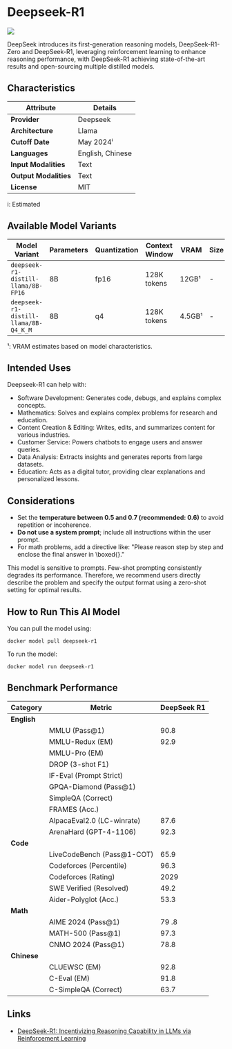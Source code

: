 # Deepseek-R1

![](https://github.com/deepseek-ai/DeepSeek-V2/blob/main/figures/logo.svg?raw=true)

DeepSeek introduces its first-generation reasoning models, DeepSeek-R1-Zero and DeepSeek-R1, leveraging reinforcement learning to enhance reasoning performance, with DeepSeek-R1 achieving state-of-the-art results and open-sourcing multiple distilled models.

## Characteristics

| Attribute             | Details       |
|---------------------- |-------------- |
| **Provider**          | Deepseek      |
| **Architecture**      | Llama         |
| **Cutoff Date**       | May 2024ⁱ     |
| **Languages**         | English, Chinese |
| **Input Modalities**  | Text          |
| **Output Modalities** | Text          |
| **License**           | MIT           |
i: Estimated

## Available Model Variants

| Model Variant  | Parameters | Quantization   | Context Window | VRAM     | Size | Download |
|--------------- |----------- |--------------- |--------------- |--------- |----- |--------- |
| `deepseek-r1-distill-llama/8B-FP16`        | 8B        | fp16         | 128K tokens     | 12GB¹    | - | Link |
| `deepseek-r1-distill-llama/8B-Q4_K_M`      | 8B        | q4           | 128K tokens     | 4.5GB¹   | -| Link |

¹: VRAM estimates based on model characteristics.

## Intended Uses

Deepseek-R1 can help with:

- Software Development: Generates code, debugs, and explains complex concepts.
- Mathematics: Solves and explains complex problems for research and education.
- Content Creation & Editing: Writes, edits, and summarizes content for various industries.
- Customer Service: Powers chatbots to engage users and answer queries.
- Data Analysis: Extracts insights and generates reports from large datasets.
- Education: Acts as a digital tutor, providing clear explanations and personalized lessons.

## Considerations

- Set the **temperature between 0.5 and 0.7 (recommended: 0.6)** to avoid repetition or incoherence.
- **Do not use a system prompt**; include all instructions within the user prompt.
- For math problems, add a directive like: "Please reason step by step and enclose the final answer in \boxed{}."

This model is sensitive to prompts. Few-shot prompting consistently degrades its performance. Therefore, we
recommend users directly describe the problem and specify the output format using a
zero-shot setting for optimal results.


## How to Run This AI Model

You can pull the model using:
```
docker model pull deepseek-r1
```

To run the model:
```
docker model run deepseek-r1
```


## Benchmark Performance

| Category    | Metric                      | DeepSeek R1  |
|-------------|-----------------------------|------------- |
| **English** |                             |              |
|             | MMLU (Pass@1)               | 90.8         |
|             | MMLU-Redux (EM)             | 92.9         |
|             | MMLU-Pro (EM) |             | 84.0         |
|             | DROP (3-shot F1) |          | 92.2         |
|             | IF-Eval (Prompt Strict) |   | 83.3         |
|             | GPQA-Diamond (Pass@1) |     | 71.5         |
|             | SimpleQA (Correct) |        | 30.1         |
|             | FRAMES (Acc.) |             | 82.5         |
|             | AlpacaEval2.0 (LC-winrate)  | 87.6         |
|             |ArenaHard (GPT-4-1106)       | 92.3         |
| **Code**    |                             |              |
|             | LiveCodeBench (Pass@1-COT)  | 65.9         |
|             | Codeforces (Percentile)     | 96.3         |
|             | Codeforces (Rating)         | 2029         |
|             | SWE Verified (Resolved)     | 49.2         |
|             | Aider-Polyglot (Acc.)       | 53.3         |
| **Math**    |                             |              |
|             | AIME 2024 (Pass@1)          | 79 .8        |
|             | MATH-500 (Pass@1)           | 97.3         |
|             | CNMO 2024 (Pass@1)          | 78.8         |
| **Chinese** |                             |              |
|             | CLUEWSC (EM)                | 92.8         |
|             | C-Eval (EM)                 | 91.8         |
|             | C-SimpleQA (Correct)        | 63.7         |



## Links
- [DeepSeek-R1: Incentivizing Reasoning Capability in LLMs via Reinforcement Learning](https://github.com/deepseek-ai/DeepSeek-R1/blob/main/DeepSeek_R1.pdf)
